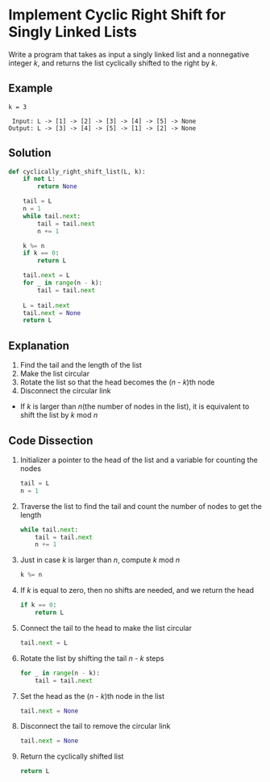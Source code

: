 # Implement Cyclic Right Shift for Singly Linked Lists
Write a program that takes as input a singly linked list and a nonnegative integer _k_, and returns the list cyclically shifted to the right by _k_.
  
## Example
```
k = 3

 Input: L -> [1] -> [2] -> [3] -> [4] -> [5] -> None
Output: L -> [3] -> [4] -> [5] -> [1] -> [2] -> None
```
  
## Solution
```python
def cyclically_right_shift_list(L, k):
    if not L:
        return None

    tail = L
    n = 1
    while tail.next:
        tail = tail.next
        n += 1

    k %= n
    if k == 0:
        return L

    tail.next = L
    for _ in range(n - k):
        tail = tail.next
        
    L = tail.next
    tail.next = None
    return L
```
  
## Explanation
1. Find the tail and the length of the list
2. Make the list circular
3. Rotate the list so that the head becomes the (_n_ - _k_)th node
4. Disconnect the circular link
* If _k_ is larger than _n_(the number of nodes in the list), it is equivalent to shift the list by _k_ mod _n_
  
## Code Dissection
1. Initializer a pointer to the head of the list and a variable for counting the nodes
    ```python
    tail = L
    n = 1
    ```
2. Traverse the list to find the tail and count the number of nodes to get the length
    ```python
    while tail.next:
        tail = tail.next
        n += 1
    ```
3. Just in case _k_ is larger than _n_, compute _k_ mod _n_
    ```python
    k %= n
    ```
4. If _k_ is equal to zero, then no shifts are needed, and we return the head
    ```python
    if k == 0:
        return L
    ```
5. Connect the tail to the head to make the list circular
    ```python
    tail.next = L
    ```
6. Rotate the list by shifting the tail _n_ - _k_ steps
    ```python
    for _ in range(n - k):
        tail = tail.next
    ```
7. Set the head as the (_n_ - _k_)th node in the list
    ```python
    tail.next = None
    ```
8. Disconnect the tail to remove the circular link
    ```python
    tail.next = None
    ```
9. Return the cyclically shifted list
    ```python
    return L
    ```